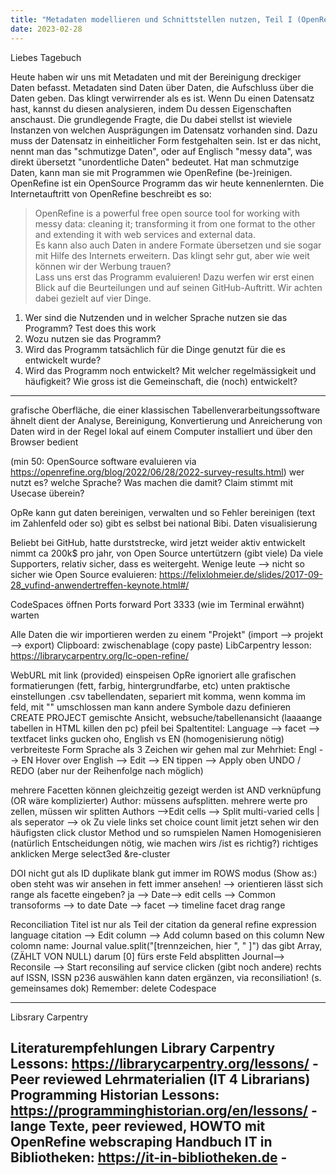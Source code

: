 ```yaml
---
title: "Metadaten modellieren und Schnittstellen nutzen, Teil I (OpenRefine)"
date: 2023-02-28
---
```


Liebes Tagebuch

Heute haben wir uns mit Metadaten und mit der Bereinigung dreckiger Daten befasst.
Metadaten sind Daten über Daten, die Aufschluss über die Daten geben. 
Das klingt verwirrender als es ist.
Wenn Du einen Datensatz hast, kannst du diesen analysieren, indem Du dessen Eigenschaften anschaust.
Die grundlegende Fragte, die Du dabei stellst ist wieviele Instanzen von welchen Ausprägungen im Datensatz vorhanden sind.
Dazu muss der Datensatz in einheitlicher Form festgehalten sein.
Ist er das nicht, nennt man das "schmutizge Daten", oder auf Englisch "messy data", was direkt übersetzt "unordentliche Daten" bedeutet.
Hat man schmutzige Daten, kann man sie mit Programmen wie OpenRefine (be-)reinigen.
OpenRefine ist ein OpenSource Programm das wir heute kennenlernten.
Die Internetauftritt von OpenRefine beschreibt es so:  
> OpenRefine is a powerful free open source tool for working with messy data: cleaning it; transforming it from one format to the other and extending it with web services and external data.  
Es kann also auch Daten in andere Formate übersetzen und sie sogar mit Hilfe des Internets erweitern.
Das klingt sehr gut, aber wie weit können wir der Werbung trauen?  
Lass uns erst das Programm evaluieren!
Dazu werfen wir erst einen Blick auf die Beurteilungen und auf seinen GitHub-Auftritt.
Wir achten dabei gezielt auf vier Dinge.
1. Wer sind die Nutzenden und in welcher Sprache nutzen sie das Programm?
Test
does this work
3. Wozu nutzen sie das Programm?
4. Wird das Programm tatsächlich für die Dinge genutzt für die es entwickelt wurde?
5. Wird das Programm noch entwickelt? Mit welcher regelmässigkeit und häufigkeit? Wie gross ist die Gemeinschaft, die (noch) entwickelt?

--------------------
grafische Oberfläche, die einer klassischen Tabellenverarbeitungssoftware ähnelt
dient der Analyse, Bereinigung, Konvertierung und Anreicherung von Daten
wird in der Regel lokal auf einem Computer installiert und über den Browser bedient

(min 50: OpenSource software evaluieren via https://openrefine.org/blog/2022/06/28/2022-survey-results.html)
wer nutzt es? welche Sprache?
Was machen die damit?
Claim stimmt mit Usecase überein?

OpRe kann gut daten bereinigen, verwalten und so
Fehler bereinigen (text im Zahlenfeld oder so) gibt es selbst bei national Bibi. 
Daten visualisierung

Beliebt bei GitHub, hatte durststrecke, wird jetzt weider aktiv entwickelt
nimmt ca 200k$ pro jahr, von Open Source untertützern (gibt viele)
Da viele Supporters, relativ sicher, dass es weitergeht. 
Wenige leute --> nicht so sicher
wie Open Source evaluieren: https://felixlohmeier.de/slides/2017-09-28_vufind-anwendertreffen-keynote.html#/

CodeSpaces öffnen
Ports
forward Port 3333 (wie im Terminal erwähnt)
warten

Alle Daten die wir importieren werden zu einem "Projekt" (import --> projekt --> export)
Clipboard: zwischenablage (copy paste)
LibCarpentry lesson: https://librarycarpentry.org/lc-open-refine/

WebURL mit link (provided) einspeisen
OpRe ignoriert alle grafischen formatierungen (fett, farbig, hintergrundfarbe, etc)
unten praktische einstellungen
.csv tabellendaten, separiert mit komma, wenn komma im feld, mit "" umschlossen
man kann andere Symbole dazu definieren
CREATE PROJECT
gemischte Ansicht, websuche/tabellenansicht (laaaange tabellen in HTML killen den pc)
pfeil bei Spaltentitel: Language --> facet --> textfacet
links gucken
oho, English vs EN (homogenisierung nötig)
verbreiteste Form Sprache als 3 Zeichen
wir gehen mal zur Mehrhiet: Engl --> EN
Hover over English --> Edit --> EN tippen --> Apply
oben UNDO / REDO (aber nur der Reihenfolge nach möglich)

mehrere Facetten können gleichzeitig gezeigt werden
ist AND verknüpfung (OR wäre komplizierter)
Author: müssens aufsplitten.
mehrere werte pro zellen, müssen wir splitten
	Authors -->Edit cells --> Split multi-varied cells
	| als seperator --> ok
Zu viele links 
	set choice count limit
jetzt sehen wir den häufigsten
click clustor
Method und so rumspielen
Namen Homogenisieren
(natürlich Entscheidungen nötig, wie machen wirs /ist es richtig?)
	richtiges anklicken
	Merge select3ed &re-cluster

DOI nicht gut als ID
	duplikate
	blank
gut immer im ROWS modus (Show as:)
oben steht was wir ansehen in fett
	immer ansehen! --> orientieren
lässt sich range als facette eingeben?
ja --> Date--> edit cells --> Common transoforms --> to date 
Date --> facet --> timeline facet
drag range

Reconciliation
Titel ist nur als Teil der citation da
general refine expression language
citation --> Edit column --> Add column based on this column
New colomn name: Journal
value.split("[trennzeichen, hier ", " ]")
das gibt Array, (ZÄHLT VON NULL)
darum [0] fürs erste Feld absplitten
Journal--> Reconsile --> Start reconsiling
auf service clicken (gibt noch andere)
rechts auf ISSN, ISSN p236 auswählen
kann daten ergänzen, via reconsiliation! (s. gemeinsames dok)
Remember: delete Codespace

---------------------

Libsrary Carpentry

Literaturempfehlungen
Library Carpentry Lessons: https://librarycarpentry.org/lessons/ - Peer reviewed Lehrmaterialien (IT 4 Librarians)
Programming Historian Lessons: https://programminghistorian.org/en/lessons/ - lange Texte, peer reviewed, HOWTO mit OpenRefine webscraping
Handbuch IT in Bibliotheken: https://it-in-bibliotheken.de - 
---------------------
